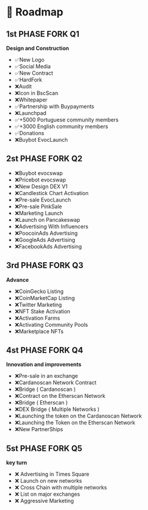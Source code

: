 # 📅 Roadmap

## 1st PHASE FORK Q1&#x20;

**Design and Construction**

* ✅New Logo
* ✅Social Media
* ✅New Contract
* ✅HardFork
* ❌Audit
* ❌Icon in BscScan
* ❌Whitepaper
* ✅Partnership with Buypayments
* ❌Launchpad&#x20;
* ✅+5000 Portuguese community members
* ✅+3000 English community members
* ✅Donations
* ❌Buybot EvocLaunch

## 2st PHASE FORK Q2&#x20;

* ❌Buybot evocswap
* ❌Pricebot evocswap
* ❌New Design DEX V1
* ❌Candlestick Chart Activation
* ❌Pre-sale EvocLaunch
* ❌Pre-sale PinkSale
* ❌Marketing Launch
* ❌Launch on Pancakeswap
* ❌Advertising With Influencers
* ❌PoocoinAds Advertising
* ❌GoogleAds Advertising
* ❌FacebookAds Advertising

## 3rd PHASE FORK Q3

**Advance**

* ❌CoinGecko Listing
* ❌CoinMarketCap Listing
* ❌Twitter Marketing
* ❌NFT Stake Activation
* ❌Activation Farms
* ❌Activating Community Pools
* ❌Marketplace NFTs

## 4st PHASE FORK Q4

**Innovation and improvements**

* ❌Pre-sale in an exchange
* ❌Cardanoscan Network Contract
* ❌Bridge ( Cardanoscan )
* ❌Contract on the Etherscan Network
* ❌Bridge ( Etherscan )
* ❌DEX Bridge ( Multiple Networks )
* ❌Launching the token on the Cardanoscan Network
* ❌Launching the Token on the Etherscan Network
* ❌New PartnerShips

## 5st PHASE FORK Q5

**key turn**

* ❌ Advertising in Times Square
* ❌ Launch on new networks
* ❌ Cross Chain with multiple networks
* ❌ List on major exchanges
* ❌ Aggressive Marketing
